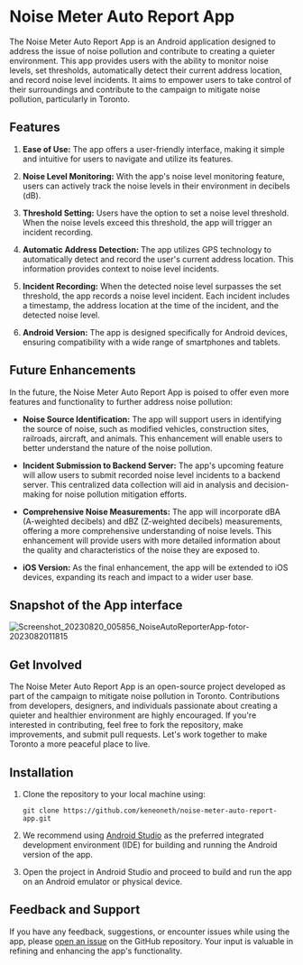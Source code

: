 # Noise Meter Auto Report App

The Noise Meter Auto Report App is an Android application designed to address the issue of noise pollution and contribute to creating a quieter environment. This app provides users with the ability to monitor noise levels, set thresholds, automatically detect their current address location, and record noise level incidents. It aims to empower users to take control of their surroundings and contribute to the campaign to mitigate noise pollution, particularly in Toronto.

## Features

1. **Ease of Use:** The app offers a user-friendly interface, making it simple and intuitive for users to navigate and utilize its features.

2. **Noise Level Monitoring:** With the app's noise level monitoring feature, users can actively track the noise levels in their environment in decibels (dB).

3. **Threshold Setting:** Users have the option to set a noise level threshold. When the noise levels exceed this threshold, the app will trigger an incident recording.

4. **Automatic Address Detection:** The app utilizes GPS technology to automatically detect and record the user's current address location. This information provides context to noise level incidents.

5. **Incident Recording:** When the detected noise level surpasses the set threshold, the app records a noise level incident. Each incident includes a timestamp, the address location at the time of the incident, and the detected noise level.

6. **Android Version:** The app is designed specifically for Android devices, ensuring compatibility with a wide range of smartphones and tablets.

## Future Enhancements

In the future, the Noise Meter Auto Report App is poised to offer even more features and functionality to further address noise pollution:

- **Noise Source Identification:** The app will support users in identifying the source of noise, such as modified vehicles, construction sites, railroads, aircraft, and animals. This enhancement will enable users to better understand the nature of the noise pollution.

- **Incident Submission to Backend Server:** The app's upcoming feature will allow users to submit recorded noise level incidents to a backend server. This centralized data collection will aid in analysis and decision-making for noise pollution mitigation efforts.

- **Comprehensive Noise Measurements:** The app will incorporate dBA (A-weighted decibels) and dBZ (Z-weighted decibels) measurements, offering a more comprehensive understanding of noise levels. This enhancement will provide users with more detailed information about the quality and characteristics of the noise they are exposed to.

- **iOS Version:** As the final enhancement, the app will be extended to iOS devices, expanding its reach and impact to a wider user base.

## Snapshot of the App interface
![Screenshot_20230820_005856_NoiseAutoReporterApp-fotor-2023082011815](https://github.com/keneoneth/NoiseAutoReporterApp/assets/42671855/3873dd4d-b36c-4605-baf3-001d275f646e)

## Get Involved

The Noise Meter Auto Report App is an open-source project developed as part of the campaign to mitigate noise pollution in Toronto. Contributions from developers, designers, and individuals passionate about creating a quieter and healthier environment are highly encouraged. If you're interested in contributing, feel free to fork the repository, make improvements, and submit pull requests. Let's work together to make Toronto a more peaceful place to live.

## Installation

1. Clone the repository to your local machine using:
   ```
   git clone https://github.com/keneoneth/noise-meter-auto-report-app.git
   ```

2. We recommend using [Android Studio](https://developer.android.com/studio?gclid=Cj0KCQjw0IGnBhDUARIsAMwFDLkh9GeA4jqbjL1HCB5ZW1ZCkEkMG_jGDvkzkem2AkH3GV2D3RYkrVUaAmHlEALw_wcB&gclsrc=aw.ds) as the preferred integrated development environment (IDE) for building and running the Android version of the app.

3. Open the project in Android Studio and proceed to build and run the app on an Android emulator or physical device.

## Feedback and Support

If you have any feedback, suggestions, or encounter issues while using the app, please [open an issue](https://github.com/keneoneth/noise-meter-auto-report-app/issues) on the GitHub repository. Your input is valuable in refining and enhancing the app's functionality.
